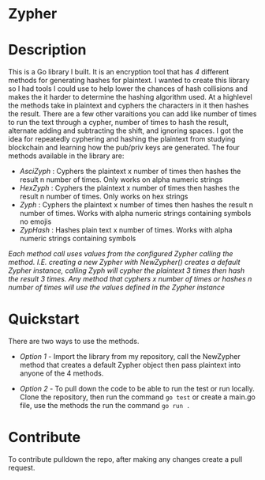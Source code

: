 # __Zypher__ 

# Description
This is a Go library I built. It is an encryption tool that has *4* different methods for generating hashes for plaintext. I wanted to create this library so I had tools I could use to help lower the chances of hash collisions and makes the it harder to determine the hashing algorithm used. At a highlevel the methods take in plaintext and cyphers the characters in it then hashes the result. There are a few other varaitions you can add like number of times to run the text through a cypher, number of times to hash the result, alternate adding and subtracting the shift, and ignoring spaces. I got the idea for repeatedly cyphering and hashing the plaintext from studying blockchain and learning how the pub/priv keys are generated. The four methods available in the library are: 
- *AsciZyph* : Cyphers the plaintext x number of times then hashes the result n number of times. Only works on alpha numeric strings
- *HexZyph* : Cyphers the plaintext x number of times then hashes the result n number of times. Only works on hex strings
- *Zyph* : Cyphers the plaintext x number of times then hashes the result n number of times. Works with alpha numeric strings containing symbols no emojis
- *ZypHash* : Hashes plain text x number of times. Works with alpha numeric strings containing symbols

*Each method call uses values from the configured Zypher calling the method. I.E. creating a new Zypher with NewZypher() creates a default Zypher instance, calling Zyph will cypher the plaintext 3 times then hash the result 3 times. Any method that cyphers x number of times or hashes n number of times will use the values defined in the Zypher instance*


# Quickstart
There are two ways to use the methods.
- *Option 1* - Import the library from my repository, call the NewZypher method that creates a default Zypher object then pass plaintext into anyone of the 4 methods.

- *Option 2* - To pull down the code to be able to run the test or run locally. Clone the repository, then run the command `go test` or create a main.go file, use the methods the run the command `go run .`

# Contribute
To contribute pulldown the repo, after making any changes create a pull request.
